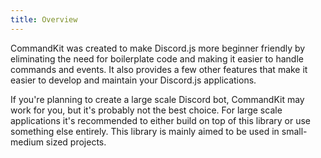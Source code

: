```yaml
---
title: Overview
---
```


CommandKit was created to make Discord.js more beginner friendly by eliminating the need for boilerplate code and making it easier to handle commands and events. It also provides a few other features that make it easier to develop and maintain your Discord.js applications.

If you're planning to create a large scale Discord bot, CommandKit may work for you, but it's probably not the best choice. For large scale applications it's recommended to either build on top of this library or use something else entirely. This library is mainly aimed to be used in small-medium sized projects.

